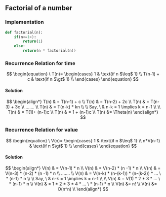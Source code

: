 ## Factorial of a number

### Implementation

```python
def factorial(n):
    if(n<=1>):
        return(1)
    else:
        return(n * factorial(n))
```

### Recurrence Relation for time
$$
\begin{equation}
\ T(n)=
    \begin{cases}
        1 & \text{if n $\leq$ 1} \\
        T(n-1) + c & \text{if n $\gt$ 1} \\
    \end{cases}
\end{equation}
$$

#### Solution

$$
\begin{align*}
T(n) & = T(n-1) + c \\
T(n) & = T(n-2) + 2c \\
T(n) & = T(n-3) + 3c \\
....... \\
T(n) & = T(n-k) * kn \\
\\
Say, \ & n-k = 1  \implies k = n-1 \\
\\
T(n) & = T(1)+ (n-1)c \\
T(n) & = 1 + (n-1)c \\
T(n) &= \Theta(n)
\end{align*}
$$


### Recurrence Relation for value
$$
\begin{equation}
\ V(n)=
    \begin{cases}
        1 & \text{if n $\leq$ 1} \\
        n*V(n-1) & \text{if n $\gt$ 1} \\
    \end{cases}
\end{equation}
$$

#### Solution

$$
\begin{align*}
V(n) & = V(n-1) * n \\
V(n) & = V(n-2) * (n -1) * n \\
V(n) & = V(n-3) * (n-2) * (n -1) * n \\
....... \\
V(n) & = V(n-k) * (n-(k-1)) * (n-(k-2)) * ... \ *  (n-1) * n \\
\\
Say, \ & n-k = 1  \implies k = n-1 \\
\\
V(n) & = V(1) * 2 * 3 * ... \ *  (n-1) * n \\
V(n) & = 1 * 2 * 3 * 4 * ... \ * (n-1) * n \\
V(n) &= n! \\ 
V(n) &= O(n^n) \\
\end{align*}
$$